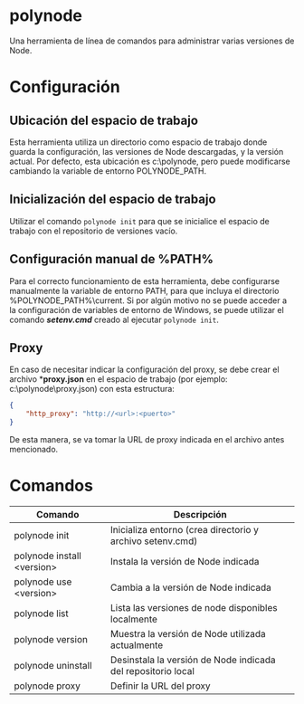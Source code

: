 # polynode
Una herramienta de línea de comandos para administrar varias versiones de Node.

# Configuración
## Ubicación del espacio de trabajo
Esta herramienta utiliza un directorio como espacio de trabajo donde guarda la configuración, las versiones de Node descargadas, y la versión actual.
Por defecto, esta ubicación es c:\polynode, pero puede modificarse cambiando la variable de entorno POLYNODE_PATH.

## Inicialización del espacio de trabajo
Utilizar el comando ```polynode init``` para que se inicialice el espacio de trabajo con el repositorio de versiones vacío.

## Configuración manual de %PATH%
Para el correcto funcionamiento de esta herramienta, debe configurarse manualmente la variable de entorno PATH, para que incluya el directorio %POLYNODE_PATH%\current.
Si por algún motivo no se puede acceder a la configuración de variables de entorno de Windows, se puede utilizar el comando ***setenv.cmd*** creado al ejecutar ```polynode init```.

## Proxy
En caso de necesitar indicar la configuración del proxy, se debe crear el archivo ***proxy.json** en el espacio de trabajo (por ejemplo: c:\polynode\proxy.json) con esta estructura:

```json
{
    "http_proxy": "http://<url>:<puerto>"
}
```
De esta manera, se va tomar la URL de proxy indicada en el archivo antes mencionado.

# Comandos

| Comando                          | Descripción                                                  |
| -------------------------------- | ------------------------------------------------------------ |
| polynode init                    | Inicializa entorno (crea directorio y archivo setenv.cmd)    |
| polynode install &lt;version&gt; | Instala la versión de Node indicada                          |
| polynode use &lt;version&gt;     | Cambia a la versión de Node indicada                         |
| polynode list                    | Lista las versiones de node disponibles localmente           |
| polynode version                 | Muestra la versión de Node utilizada actualmente             |
| polynode uninstall               | Desinstala la versión de Node indicada del repositorio local |
| polynode proxy <url>             | Definir la URL del proxy                                     |
